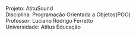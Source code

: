 Projeto: AtituSound<br>
Disciplina: Programação Orientada a Objetos(POO)<br>
Professor: Luciano Rodrigo Ferretto<br>
Universidade: Atitus Educação

